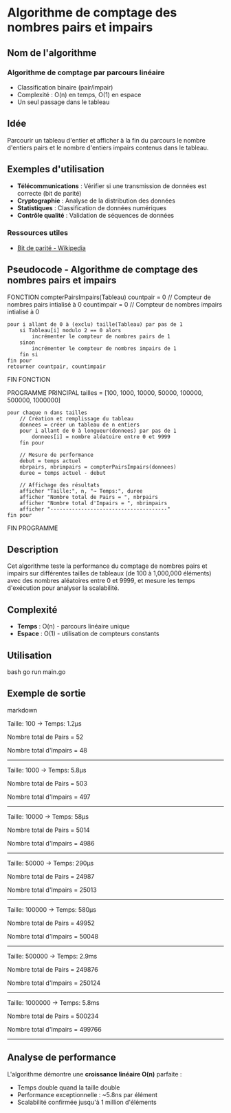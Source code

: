 # Algorithme de comptage des nombres pairs et impairs

## Nom de l'algorithme

### Algorithme de comptage par parcours linéaire

- Classification binaire (pair/impair)
- Complexité : O(n) en temps, O(1) en espace
- Un seul passage dans le tableau

## Idée

Parcourir un tableau d'entier et afficher à la fin du parcours le nombre d'entiers pairs et le nombre d'entiers impairs contenus dans le tableau.

## Exemples d'utilisation

- **Télécommunications** : Vérifier si une transmission de données est correcte (bit de parité)
- **Cryptographie** : Analyse de la distribution des données
- **Statistiques** : Classification de données numériques
- **Contrôle qualité** : Validation de séquences de données

### Ressources utiles

- [Bit de parité - Wikipedia](https://fr.wikipedia.org/wiki/Bit_de_parit%C3%A9)

## Pseudocode - Algorithme de comptage des nombres pairs et impairs

FONCTION compterPairsImpairs(Tableau)
    countpair = 0        // Compteur de nombres pairs intialisé à 0
    countimpair = 0      // Compteur de nombres impairs intialisé à 0

    pour i allant de 0 à (exclu) taille(Tableau) par pas de 1   
        si Tableau[i] modulo 2 == 0 alors                         
            incrémenter le compteur de nombres pairs de 1                      
        sinon                                                      
            incrémenter le compteur de nombres impairs de 1
        fin si
    fin pour
    retourner countpair, countimpair
FIN FONCTION

PROGRAMME PRINCIPAL
    tailles = [100, 1000, 10000, 50000, 100000, 500000, 1000000]

    pour chaque n dans tailles
        // Création et remplissage du tableau
        donnees = créer un tableau de n entiers
        pour i allant de 0 à longueur(donnees) par pas de 1
            donnees[i] = nombre aléatoire entre 0 et 9999
        fin pour

        // Mesure de performance
        debut = temps actuel
        nbrpairs, nbrimpairs = compterPairsImpairs(donnees)
        duree = temps actuel - debut
        
        // Affichage des résultats
        afficher "Taille:", n, "→ Temps:", duree
        afficher "Nombre total de Pairs = ", nbrpairs
        afficher "Nombre total d'Impairs = ", nbrimpairs
        afficher "--------------------------------------"
    fin pour
FIN PROGRAMME

## Description

Cet algorithme teste la performance du comptage de nombres pairs et impairs sur différentes tailles de tableaux (de 100 à 1,000,000 éléments) avec des nombres aléatoires entre 0 et 9999, et mesure les temps d'exécution pour analyser la scalabilité.

## Complexité

- **Temps** : O(n) - parcours linéaire unique
- **Espace** : O(1) - utilisation de compteurs constants

## Utilisation

bash
go run main.go

## Exemple de sortie

markdown

Taille: 100 → Temps: 1.2µs

Nombre total de Pairs =  52

Nombre total d'Impairs =  48

--------------------------------------

Taille: 1000 → Temps: 5.8µs

Nombre total de Pairs =  503

Nombre total d'Impairs =  497

--------------------------------------
Taille: 10000 → Temps: 58µs

Nombre total de Pairs =  5014

Nombre total d'Impairs =  4986

--------------------------------------
Taille: 50000 → Temps: 290µs

Nombre total de Pairs =  24987

Nombre total d'Impairs =  25013

--------------------------------------
Taille: 100000 → Temps: 580µs

Nombre total de Pairs =  49952

Nombre total d'Impairs =  50048

--------------------------------------
Taille: 500000 → Temps: 2.9ms

Nombre total de Pairs =  249876

Nombre total d'Impairs =  250124

--------------------------------------
Taille: 1000000 → Temps: 5.8ms

Nombre total de Pairs =  500234

Nombre total d'Impairs =  499766

--------------------------------------

## Analyse de performance

L'algorithme démontre une **croissance linéaire O(n)** parfaite :

- Temps double quand la taille double
- Performance exceptionnelle : ~5.8ns par élément
- Scalabilité confirmée jusqu'à 1 million d'éléments
